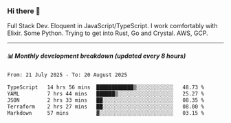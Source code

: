 ### Hi there 👋

Full Stack Dev. Eloquent in JavaScript/TypeScript. I work comfortably with Elixir. Some Python. Trying to get into Rust, Go and Crystal. AWS, GCP.

***

##### 📊 Monthly development breakdown (updated every 8 hours)

<!--START_SECTION:waka-->

```txt
From: 21 July 2025 - To: 20 August 2025

TypeScript   14 hrs 56 mins  ████████████▒░░░░░░░░░░░░   48.73 %
YAML         7 hrs 44 mins   ██████▒░░░░░░░░░░░░░░░░░░   25.27 %
JSON         2 hrs 33 mins   ██░░░░░░░░░░░░░░░░░░░░░░░   08.35 %
Terraform    2 hrs 27 mins   ██░░░░░░░░░░░░░░░░░░░░░░░   08.00 %
Markdown     57 mins         ▓░░░░░░░░░░░░░░░░░░░░░░░░   03.15 %
```

<!--END_SECTION:waka-->
